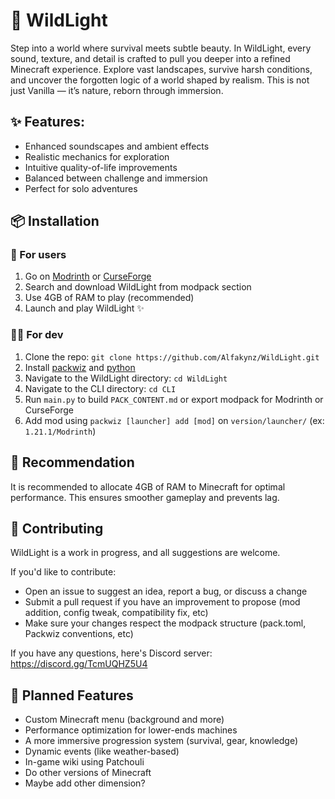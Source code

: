 # 🌲 WildLight

Step into a world where survival meets subtle beauty. In WildLight, every sound, texture, and detail is crafted to pull you deeper into a refined Minecraft experience. Explore vast landscapes, survive harsh conditions, and uncover the forgotten logic of a world shaped by realism. This is not just Vanilla — it’s nature, reborn through immersion.

## ✨ Features:

- Enhanced soundscapes and ambient effects
- Realistic mechanics for exploration
- Intuitive quality-of-life improvements
- Balanced between challenge and immersion
- Perfect for solo adventures

## 📦 Installation

### 👤 For users

1. Go on [Modrinth](https://modrinth.com/project/6QzexKXD) or [CurseForge](https://www.curseforge.com/minecraft/modpacks/wildlight)
2. Search and download WildLight from modpack section
3. Use 4GB of RAM to play (recommended)
4. Launch and play WildLight ✨

### 👨‍💻 For dev

1. Clone the repo: `git clone https://github.com/Alfakynz/WildLight.git`
2. Install [packwiz](https://packwiz.infra.link/) and [python](https://python.org)
3. Navigate to the WildLight directory: `cd WildLight`
4. Navigate to the CLI directory: `cd CLI`
5. Run `main.py` to build `PACK_CONTENT.md` or export modpack for Modrinth or CurseForge
6. Add mod using `packwiz [launcher] add [mod]` on `version/launcher/` (ex: `1.21.1/Modrinth`)

## 🔧 Recommendation

It is recommended to allocate 4GB of RAM to Minecraft for optimal performance. This ensures smoother gameplay and prevents lag.

## 🤝 Contributing

WildLight is a work in progress, and all suggestions are welcome.

If you'd like to contribute:

- Open an issue to suggest an idea, report a bug, or discuss a change
- Submit a pull request if you have an improvement to propose (mod addition, config tweak, compatibility fix, etc)
- Make sure your changes respect the modpack structure (pack.toml, Packwiz conventions, etc)

If you have any questions, here's Discord server: https://discord.gg/TcmUQHZ5U4

## 🚀 Planned Features

- Custom Minecraft menu (background and more)
- Performance optimization for lower-ends machines
- A more immersive progression system (survival, gear, knowledge)
- Dynamic events (like weather-based)
- In-game wiki using Patchouli
- Do other versions of Minecraft
- Maybe add other dimension?

